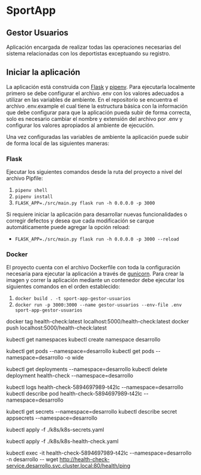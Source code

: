 # SportApp

## Gestor Usuarios

Aplicación encargada de realizar todas las operaciones necesarias del sistema relacionadas con los deportistas exceptuando su registro.

## Iniciar la aplicación

La aplicación está construida con [Flask](https://flask.palletsprojects.com/en/3.0.x/) y [pipenv](https://pipenv-es.readthedocs.io/es/latest/). Para ejecutarla localmente primero se debe configurar el archivo .env con los valores adecuados a utilizar en las variables de ambiente. En el repositorio se encuentra el archivo .env.example el cual tiene la estructura básica con la información que debe configurar para que la aplicación pueda subir de forma correcta, solo es necesario cambiar el nombre y extensión del archivo por .env y configurar los valores apropiados al ambiente de ejecución.

Una vez configuradas las variables de ambiente la aplicación puede subir de forma local de las siguientes maneras:

### Flask

Ejecutar los siguientes comandos desde la ruta del proyecto a nivel del archivo Pipfile:

1. `pipenv shell`
2. `pipenv install`
3. `FLASK_APP=./src/main.py flask run -h 0.0.0.0 -p 3000`

Si requiere iniciar la aplicación para desarrollar nuevas funcionalidades o corregir defectos y desea que cada modificación se carque automáticamente puede agregar la opción reload:

- `FLASK_APP=./src/main.py flask run -h 0.0.0.0 -p 3000 --reload`

### Docker

El proyecto cuenta con el archivo Dockerfile con toda la configuración necesaria para ejecutar la aplicación a través de [gunicorn](https://flask.palletsprojects.com/en/3.0.x/deploying/gunicorn/). Para crear la imagen y correr la aplicación mediante un contenedor debe ejecutar los siguientes comandos en el orden establecido:

1. `docker build . -t sport-app-gestor-usuarios`
2. `docker run -p 3000:3000 --name gestor-usuarios --env-file .env sport-app-gestor-usuarios`

docker tag health-check:latest localhost:5000/health-check:latest
docker push localhost:5000/health-check:latest

kubectl get namespaces
kubectl create namespace desarrollo

kubectl get pods --namespace=desarrollo
kubectl get pods --namespace=desarrollo -o wide

kubectl get deployments --namespace=desarrollo
kubectl delete deployment health-check --namespace=desarrollo

kubectl logs health-check-5894697989-t42lc --namespace=desarrollo
kubectl describe pod health-check-5894697989-t42lc --namespace=desarrollo

kubectl get secrets --namespace=desarrollo
kubectl describe secret appsecrets --namespace=desarrollo

kubectl apply -f ./k8s/k8s-secrets.yaml

kubectl apply -f ./k8s/k8s-health-check.yaml

kubectl exec -it health-check-5894697989-t42lc --namespace=desarrollo -n desarrollo -- wget http://health-check-service.desarrollo.svc.cluster.local:80/health/ping
